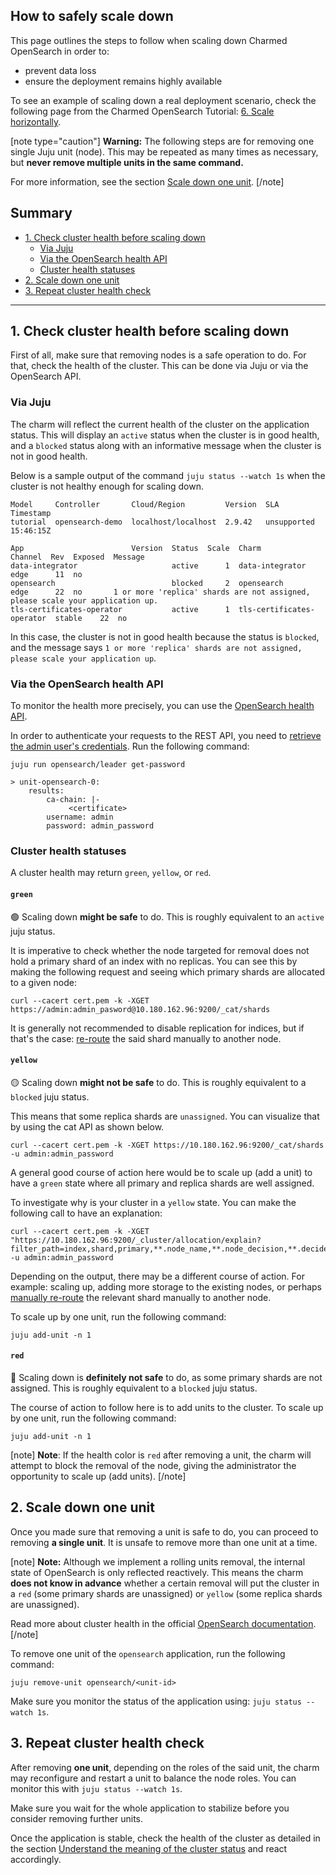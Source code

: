 ## How to safely scale down 

This page outlines the steps to follow when scaling down Charmed OpenSearch in order to:
* prevent data loss
*  ensure the deployment remains highly available

To see an example of scaling down a real deployment scenario, check the following page from the Charmed OpenSearch Tutorial: [6. Scale horizontally](/t/9720).

[note type="caution"]
**Warning:** The following steps are for removing one single Juju unit (node). This may be repeated as many times as necessary, but **never remove multiple units in the same command.** 

For more information, see the section [Scale down one unit](#scale-down-one-unit).
[/note]

## Summary
* [1. Check cluster health before scaling down](#1-check-cluster-health-before-scaling-down)
  * [Via Juju](#via-juju)
  * [Via the OpenSearch health API](#via-the-opensearch-health-api)
  * [Cluster health statuses](#cluster-health-statuses)
* [2. Scale down one unit](#2-scale-down-one-unit)
* [3. Repeat cluster health check](#3-repeat-cluster-health-check)

---

## 1. Check cluster health before scaling down

First of all, make sure that removing nodes is a safe operation to do. For that, check the health of the cluster. This can be done via Juju or via the OpenSearch API.

### Via Juju

The charm will reflect the current health of the cluster on the application status. This will display an `active` status when the cluster is in good health, and a `blocked` status along with an informative message when the cluster is not in good health.  

Below is a sample output of the command `juju status --watch 1s` when the cluster is not healthy enough for scaling down. 
 
```shell
Model     Controller       Cloud/Region         Version  SLA          Timestamp
tutorial  opensearch-demo  localhost/localhost  2.9.42   unsupported  15:46:15Z

App                        Version  Status  Scale  Charm                      Channel  Rev  Exposed  Message
data-integrator                     active      1  data-integrator            edge      11  no
opensearch                          blocked     2  opensearch                 edge      22  no       1 or more 'replica' shards are not assigned, please scale your application up.
tls-certificates-operator           active      1  tls-certificates-operator  stable    22  no
```
In this case, the cluster is not in good health because the status is `blocked`, and the message says `1 or more 'replica' shards are not assigned, please scale your application up`.

### Via the OpenSearch health API

To monitor the health more precisely, you can use the [OpenSearch health API](https://opensearch.org/docs/latest/api-reference/cluster-api/cluster-health/).

In order to authenticate your requests to the REST API, you need to [retrieve the admin user's credentials](/t/9728). 
Run the following command:
```shell
juju run opensearch/leader get-password

> unit-opensearch-0:
    results:
        ca-chain: |-
             <certificate>
        username: admin
        password: admin_password
``` 

### Cluster health statuses

A cluster health may return `green`, `yellow`, or `red`.

#### `green`

 :green_circle: Scaling down **might be safe** to do. This is roughly equivalent to an `active` juju status.

It is imperative to check whether the node targeted for removal does not hold a primary shard of an index with no replicas. You can see this by making the following request and seeing which primary shards are allocated to a given node:

```shell
curl --cacert cert.pem -k -XGET https://admin:admin_pasword@10.180.162.96:9200/_cat/shards
```
It is generally not recommended to disable replication for indices, but if that's the case: [re-route](https://www.elastic.co/guide/en/elasticsearch/reference/7.10/cluster-reroute.html) the said shard manually to another node.

#### `yellow` 

:yellow_circle: Scaling down **might not be safe** to do. This is roughly equivalent to a `blocked` juju status.

This means that some replica shards are `unassigned`. You can visualize that by using the cat API as shown below.

```shell
curl --cacert cert.pem -k -XGET https://10.180.162.96:9200/_cat/shards -u admin:admin_password
```
A general good course of action here would be to scale up (add a unit) to have a `green` state where all primary and replica shards are well assigned. 

To investigate why is your cluster in a `yellow` state. You can make the following call to have an explanation:

```shell
curl --cacert cert.pem -k -XGET "https://10.180.162.96:9200/_cluster/allocation/explain?filter_path=index,shard,primary,**.node_name,**.node_decision,**.decider,**.decision,**.*explanation,**.unassigned_info,**.*delay"  -u admin:admin_password
``` 
<!-- What can we expect as an output?-->
Depending on the output, there may be a different course of action. For example: scaling up, adding more storage to the existing nodes, or perhaps [manually re-route](https://www.elastic.co/guide/en/elasticsearch/reference/7.10/cluster-reroute.html) the relevant shard manually to another node.

To scale up by one unit, run the following command:
```shell
juju add-unit -n 1
```

#### `red`  

:red_circle: Scaling down is **definitely not safe** to do, as some primary shards are not assigned. This is roughly equivalent to a `blocked` juju status.

The course of action to follow here is to add units to the cluster. To scale up by one unit, run the following command:
```shell
juju add-unit -n 1
```

[note]
**Note**: If the health color is `red` after removing a unit, the charm will attempt to block the removal of the node, giving the administrator the opportunity to scale up (add units).
[/note]

<!-- TODO: clarify
**Note:** You'll notice we did not use the certificates to authenticate the curl requests above, in a real world example you should always make sure you verify your requests with the TLS certificates received from the `get-password` action.
i.e:
```
curl --cacert cert.pem -XGET https://admin:admin_password@10.180.162.96:9200/_cluster/health
``` 
-->
## 2. Scale down one unit

Once you made sure that removing a unit is safe to do, you can proceed to removing **a single unit**. It is unsafe to remove more than one unit at a time.

[note]
**Note:** Although we implement a rolling units removal, the internal state of OpenSearch is only reflected reactively. This means the charm **does not know in advance** whether a certain removal will put the cluster in a `red` (some primary shards are unassigned) or `yellow` (some replica shards are unassigned).

Read more about cluster health in the official [OpenSearch documentation](https://opensearch.org/docs/latest/api-reference/cluster-api/cluster-health/).
[/note]

To remove one unit of the `opensearch` application, run the following command:
```shell
juju remove-unit opensearch/<unit-id>
```

Make sure you monitor the status of the application using: `juju status --watch 1s`.

## 3. Repeat cluster health check

After removing **one unit**, depending on the roles of the said unit, the charm may reconfigure and restart a unit to balance the node roles. You can monitor this with `juju status --watch 1s`.
<!-- what happens to each role?-->

Make sure you wait for the whole application to stabilize before you consider removing further units.

Once the application is stable, check the health of the cluster as detailed in the section [Understand the meaning of the cluster status](#cluster-health-statuses) and react accordingly.